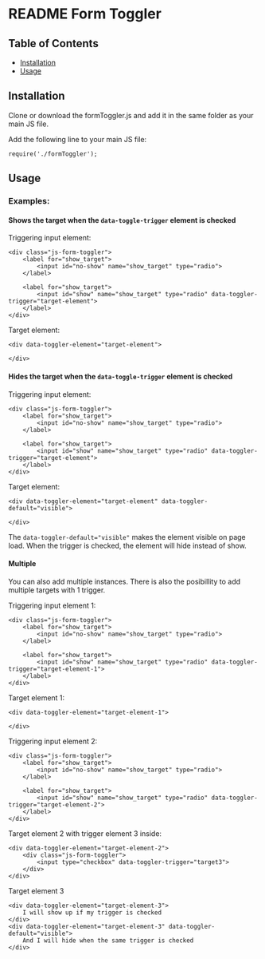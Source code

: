 # README Form Toggler

## Table of Contents

- [Installation](#installation)
- [Usage](#usage)

## Installation

Clone or download the formToggler.js and add it in the same folder as your main JS file.

Add the following line to your main JS file:
```
require('./formToggler');
```

## Usage

### Examples: 

#### Shows the target when the ```data-toggle-trigger``` element is checked 
Triggering input element:
```
<div class="js-form-toggler">
    <label for="show_target">
        <input id="no-show" name="show_target" type="radio">
    </label>

    <label for="show_target">
        <input id="show" name="show_target" type="radio" data-toggler-trigger="target-element">
    </label>
</div>
```

Target element:
```
<div data-toggler-element="target-element">
    
</div>
```

#### Hides the target when the ```data-toggle-trigger``` element is checked 

Triggering input element:
```
<div class="js-form-toggler">
    <label for="show_target">
        <input id="no-show" name="show_target" type="radio">
    </label>

    <label for="show_target">
        <input id="show" name="show_target" type="radio" data-toggler-trigger="target-element">
    </label>
</div>
```

Target element:
```
<div data-toggler-element="target-element" data-toggler-default="visible">
    
</div>
```
The ```data-toggler-default="visible"``` makes the element visible on page load. When the trigger is checked, the element will hide instead of show.

#### Multiple
You can also add multiple instances. There is also the posibillity to add multiple targets with 1 trigger.

Triggering input element 1:
```
<div class="js-form-toggler">
    <label for="show_target">
        <input id="no-show" name="show_target" type="radio">
    </label>

    <label for="show_target">
        <input id="show" name="show_target" type="radio" data-toggler-trigger="target-element-1">
    </label>
</div>
```

Target element 1:
```
<div data-toggler-element="target-element-1">
    
</div>
```

Triggering input element 2:
```
<div class="js-form-toggler">
    <label for="show_target">
        <input id="no-show" name="show_target" type="radio">
    </label>

    <label for="show_target">
        <input id="show" name="show_target" type="radio" data-toggler-trigger="target-element-2">
    </label>
</div>
```

Target element 2 with trigger element 3 inside:
```
<div data-toggler-element="target-element-2">
	<div class="js-form-toggler">
    	<input type="checkbox" data-toggler-trigger="target3">
    </div>
</div>
```

Target element 3
```
<div data-toggler-element="target-element-3">
	I will show up if my trigger is checked
</div>
<div data-toggler-element="target-element-3" data-toggler-default="visible">
	And I will hide when the same trigger is checked
</div>
```